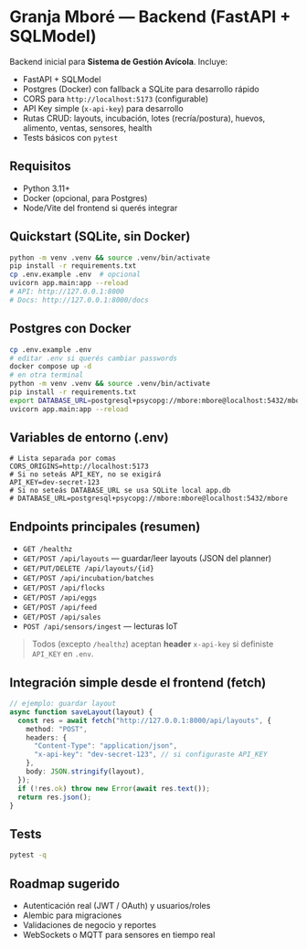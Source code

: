 # Granja Mboré — Backend (FastAPI + SQLModel)

Backend inicial para **Sistema de Gestión Avícola**. Incluye:
- FastAPI + SQLModel
- Postgres (Docker) con fallback a SQLite para desarrollo rápido
- CORS para `http://localhost:5173` (configurable)
- API Key simple (`x-api-key`) para desarrollo
- Rutas CRUD: layouts, incubación, lotes (recría/postura), huevos, alimento, ventas, sensores, health
- Tests básicos con `pytest`

## Requisitos
- Python 3.11+
- Docker (opcional, para Postgres)
- Node/Vite del frontend si querés integrar

## Quickstart (SQLite, sin Docker)
```bash
python -m venv .venv && source .venv/bin/activate
pip install -r requirements.txt
cp .env.example .env  # opcional
uvicorn app.main:app --reload
# API: http://127.0.0.1:8000
# Docs: http://127.0.0.1:8000/docs
```

## Postgres con Docker
```bash
cp .env.example .env
# editar .env si querés cambiar passwords
docker compose up -d
# en otra terminal
python -m venv .venv && source .venv/bin/activate
pip install -r requirements.txt
export DATABASE_URL=postgresql+psycopg://mbore:mbore@localhost:5432/mbore
uvicorn app.main:app --reload
```

## Variables de entorno (.env)
```
# Lista separada por comas
CORS_ORIGINS=http://localhost:5173
# Si no seteás API_KEY, no se exigirá
API_KEY=dev-secret-123
# Si no seteás DATABASE_URL se usa SQLite local app.db
# DATABASE_URL=postgresql+psycopg://mbore:mbore@localhost:5432/mbore
```

## Endpoints principales (resumen)
- `GET /healthz`
- `GET/POST /api/layouts` — guardar/leer layouts (JSON del planner)
- `GET/PUT/DELETE /api/layouts/{id}`
- `GET/POST /api/incubation/batches`
- `GET/POST /api/flocks`
- `GET/POST /api/eggs`
- `GET/POST /api/feed`
- `GET/POST /api/sales`
- `POST /api/sensors/ingest` — lecturas IoT

> Todos (excepto `/healthz`) aceptan **header** `x-api-key` si definiste `API_KEY` en `.env`.

## Integración simple desde el frontend (fetch)
```ts
// ejemplo: guardar layout
async function saveLayout(layout) {
  const res = await fetch("http://127.0.0.1:8000/api/layouts", {
    method: "POST",
    headers: {
      "Content-Type": "application/json",
      "x-api-key": "dev-secret-123", // si configuraste API_KEY
    },
    body: JSON.stringify(layout),
  });
  if (!res.ok) throw new Error(await res.text());
  return res.json();
}
```

## Tests
```bash
pytest -q
```

## Roadmap sugerido
- Autenticación real (JWT / OAuth) y usuarios/roles
- Alembic para migraciones
- Validaciones de negocio y reportes
- WebSockets o MQTT para sensores en tiempo real
